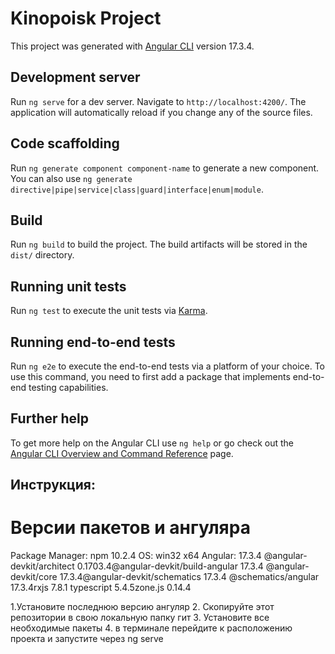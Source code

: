 # Kinopoisk Project

This project was generated with [Angular CLI](https://github.com/angular/angular-cli) version 17.3.4.

## Development server

Run `ng serve` for a dev server. Navigate to `http://localhost:4200/`. The application will automatically reload if you change any of the source files.

## Code scaffolding

Run `ng generate component component-name` to generate a new component. You can also use `ng generate directive|pipe|service|class|guard|interface|enum|module`.

## Build

Run `ng build` to build the project. The build artifacts will be stored in the `dist/` directory.

## Running unit tests

Run `ng test` to execute the unit tests via [Karma](https://karma-runner.github.io).

## Running end-to-end tests

Run `ng e2e` to execute the end-to-end tests via a platform of your choice. To use this command, you need to first add a package that implements end-to-end testing capabilities.

## Further help

To get more help on the Angular CLI use `ng help` or go check out the [Angular CLI Overview and Command Reference](https://angular.io/cli) page.


## Инструкция: 
# Версии пакетов и ангуляра

Package Manager: npm 10.2.4
OS: win32 x64
Angular: 17.3.4
@angular-devkit/architect       0.1703.4@angular-devkit/build-angular   17.3.4
@angular-devkit/core            17.3.4@angular-devkit/schematics      17.3.4
@schematics/angular             17.3.4rxjs                            7.8.1
typescript                      5.4.5zone.js                         0.14.4

1.Установите последнюю версию ангуляр
2. Скопируйте этот репозитории в свою локальную папку гит
3. Установите все необходимые пакеты
4. в терминале перейдите к расположению проекта и запустите через ng serve
